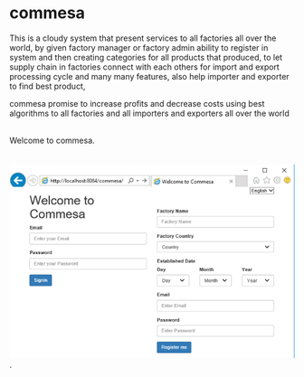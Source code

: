 # commesa
 This is a cloudy system that present services to all factories all over the world, by given factory manager or factory admin ability to register in system and then creating categories for all products that produced, to let supply chain in factories connect with each others for import and export processing cycle and many many features, also help importer and exporter to find best product,
 
commesa promise to increase profits and decrease costs using best algorithms to all factories and all importers and exporters all over the world                                                                           

Welcome to commesa.                                                                                                                                                                                                                                               
![alt tag](https://raw.githubusercontent.com/ibrahim1hero1/commesa/master/readme/images/commesa.png).   

